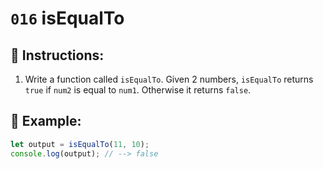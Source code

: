 # `016` isEqualTo

## 📝 Instructions: 

1. Write a function called `isEqualTo`. Given 2 numbers, `isEqualTo` returns `true` if `num2` is equal to `num1`. Otherwise it returns `false`.

## 📎 Example:

```Javascript
let output = isEqualTo(11, 10);
console.log(output); // --> false
```
